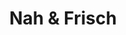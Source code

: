 ---
title: "Nah & Frisch"
url: /halbturn/nah-und-frisch-erzherzog-friedrich-strasse/
shop: Supermarkt
---